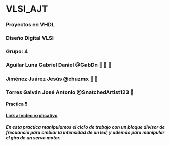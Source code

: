 # VLSI_AJT
### Proyectos en VHDL
### Diseño Digital VLSI
### Grupo: 4
###
### Aguilar Luna Gabriel Daniel @GabDn :dragon: :cowboy_hat_face: :taco:

### Jiménez Juárez Jesús @chuzmx :peach: :dash:

### Torres Galván José Antonio @SnatchedArtist123 :eggplant:
#### Practica 5
#### [Link al video explicativo](https://www.youtube.com/watch?v=m_CgjE2BfLc)

##### En esta practica manipulamos el ciclo de trabajo con un bloque divisor de frecuancia para cmbiar la intensidad de un led, y además para manipular el giro de un servo motor.
